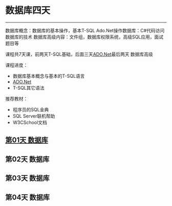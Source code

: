 # 数据库四天  
---  

数据库概念：数据库的基本操作，基本T-SQL
Ado.Net操作数据库：C#代码访问数据库的技术
数据库高级内容：文件组，数据库权限系统，高级SQL应用，面试题目等

课程共7天课，前两天T-SQL基础，后面三天[ADO.Net](https://docs.microsoft.com/en-us/dotnet/framework/data/adonet/)最后两天 数据库高级

课程进度：  
- 数据库基本概念与基本的T-SQL语言  
- [ADO.Net](https://docs.microsoft.com/en-us/dotnet/framework/data/adonet/)  
- T-SQL其它语法  

推荐教材：  
- 程序员的SQL金典  
- SQL Server联机帮助  
- W3CSchool文档  

## [第01天 数据库](./数据库01.md)  

## 第02天 []()数据库  

## 第03天 []()数据库  

## 第04天 []()数据库  


